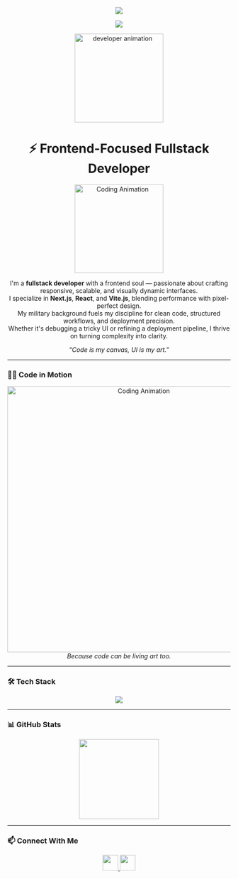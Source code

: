 <!-- ✨ Enhanced Version of Typing Intro Animation -->
<p align="center">
  <img src="https://readme-typing-svg.demolab.com?font=JetBrains+Mono&size=24&pause=1000&color=F7D745&center=true&vCenter=true&width=700&lines=%F0%9F%91%8B+Hi,+I'm+Juan.;%E2%9A%A1+Frontend-focused+Fullstack+Developer.;%F0%9F%9A%80+React,+Next.js,+Tailwind,+Vite.;%F0%9F%A7%A0+Pixel-perfect+UI+with+military+discipline.;%F0%9F%8E%A8+Clean+Code+%7C+Scalability+%7C+Performance" />
</p>

<!-- 🔁 Second Typing Animation Block -->
<p align="center">
  <img src="https://readme-typing-svg.demolab.com?font=Fira+Code&size=20&duration=3500&pause=800&color=11E6C1&center=true&vCenter=true&width=600&lines=%E2%9A%99+Experienced+in+Next.js,+React,+TailwindCSS.;%F0%9F%94%A1+Scalable+and+dynamic+UIs.;%F0%9F%93%88+Vite,+NestJS,+PostgreSQL+ready+for+production.;%F0%9F%93%9A+Deployments+with+Railway+and+Vercel.;%F0%9F%93%9D+Elegant+API+documentation+with+Swagger." />
</p>

<!-- Profile badge -->
<p align="center">
  <img src="https://user-images.githubusercontent.com/106036347/235334794-830c83c0-80e1-4b0d-99c2-73563ee3a18d.gif" alt="developer animation" height="200"/>
</p>

<h1 align="center">⚡️ Frontend-Focused Fullstack Developer</h1>

<p align="center">
  <img src="https://media.giphy.com/media/LMcB8XospGZO8UQq87/giphy.gif" width="200" alt="Coding Animation"/>
</p>

<p align="center">
  I'm a <strong>fullstack developer</strong> with a frontend soul — passionate about crafting responsive, scalable, and visually dynamic interfaces.<br/>
  I specialize in <strong>Next.js</strong>, <strong>React</strong>, and <strong>Vite.js</strong>, blending performance with pixel-perfect design.<br/>
  My military background fuels my discipline for clean code, structured workflows, and deployment precision.<br/>
  Whether it's debugging a tricky UI or refining a deployment pipeline, I thrive on turning complexity into clarity.
</p>

<p align="center">
  <em>“Code is my canvas, UI is my art.”</em>
</p>

---

### 👨‍💻 Code in Motion

<div align="center">
  <img src="https://media.giphy.com/media/qgQUggAC3Pfv687qPC/giphy.gif" alt="Coding Animation" width="600"/>
  <br/>
  <em>Because code can be living art too.</em>
</div>

---

### 🛠️ Tech Stack
<div align="center">
  <img src="https://skillicons.dev/icons?i=ts,next,tailwind,react,vite,nodejs,vue,css,html,javascript" />
</div>

---

### 📊 GitHub Stats

<div align="center">
  <img src="https://github-readme-stats.vercel.app/api/top-langs/?username=JDanielHConsuegra&layout=compact&theme=radical" height="180"/>
</div>

---

### 📫 Connect With Me
<div align="center">
  <a href="mailto:jh.consuegra75@gmail.com" target="_blank">
    <img src="https://img.shields.io/static/v1?message=Gmail&logo=gmail&label=&color=D14836&logoColor=white&labelColor=&style=for-the-badge" height="35" />
  </a>
  <a href="https://www.linkedin.com/in/juan-hernandez-18335a335/" target="_blank">
    <img src="https://img.shields.io/static/v1?message=LinkedIn&logo=linkedin&label=&color=0077B5&logoColor=white&labelColor=&style=for-the-badge" height="35" />
  </a>
</div>

